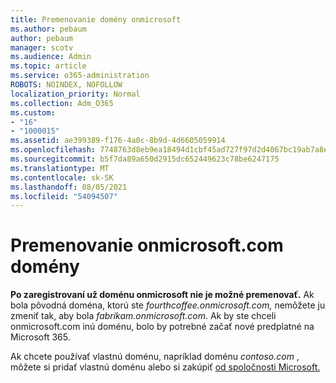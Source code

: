 ```yaml
---
title: Premenovanie domény onmicrosoft
ms.author: pebaum
author: pebaum
manager: scotv
ms.audience: Admin
ms.topic: article
ms.service: o365-administration
ROBOTS: NOINDEX, NOFOLLOW
localization_priority: Normal
ms.collection: Adm_O365
ms.custom:
- "16"
- "1000015"
ms.assetid: ae399389-f176-4a0c-8b9d-4d6605059914
ms.openlocfilehash: 7748763d8eb9ea18494d1cbf45ad727f97d2d4067bc19ab7a8e60eeb738b668f
ms.sourcegitcommit: b5f7da89a650d2915dc652449623c78be6247175
ms.translationtype: MT
ms.contentlocale: sk-SK
ms.lasthandoff: 08/05/2021
ms.locfileid: "54094507"
---
```

# <a name="rename-your-onmicrosoftcom-domain"></a>Premenovanie onmicrosoft.com domény

 **Po zaregistrovaní už doménu onmicrosoft nie je možné premenovať.** Ak bola pôvodná doména, ktorú ste  *fourthcoffee.onmicrosoft.com,* nemôžete ju zmeniť tak, aby bola  *fabrikam.onmicrosoft.com*. Ak by ste chceli onmicrosoft.com inú doménu, bolo by potrebné začať nové predplatné na Microsoft 365.
  
Ak chcete používať vlastnú doménu, napríklad doménu [](https://docs.microsoft.com/microsoft-365/admin/setup/add-domain) *contoso.com* , môžete si pridať vlastnú doménu alebo si zakúpiť [od spoločnosti Microsoft.](https://docs.microsoft.com/microsoft-365/admin/get-help-with-domains/buy-a-domain-name)
  